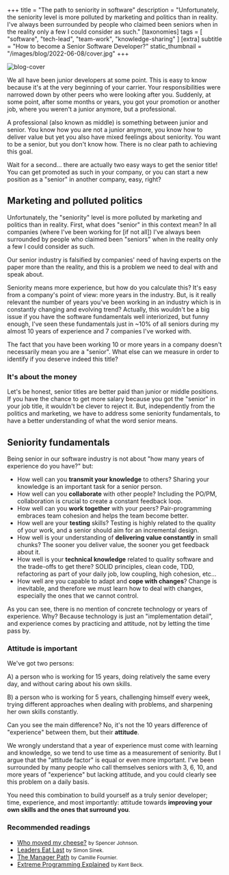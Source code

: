 +++
title = "The path to seniority in software"
description = "Unfortunately, the seniority level is more polluted by marketing and politics than in reality. I've always been surrounded by people who claimed been seniors when in the reality only a few I could consider as such."
[taxonomies]
tags = [ "software", "tech-lead", "team-work", "knowledge-sharing" ]
[extra]
subtitle = "How to become a Senior Software Developer?"
static_thumbnail = "/images/blog/2022-06-08/cover.jpg"
+++

![blog-cover](/images/blog/2022-06-08/cover.jpg)

We all have been junior developers at some point. This is easy to know because it's at the very beginning of your
carrier. Your responsibilities were narrowed down by other peers who were looking after you. Suddenly, at some point,
after some months or years, you got your promotion or another job, where you weren't a junior anymore, but a
professional.

<!-- more -->

A professional (also known as middle) is something between junior and senior. You know how you are not a junior anymore,
you know how to deliver value but yet you also have mixed feelings about seniority. You want to be a senior, but you
don't know how. There is no clear path to achieving this goal.

Wait for a second… there are actually two easy ways to get the senior title! You can get promoted as such in your
company, or you can start a new position as a "senior" in another company, easy, right?

## Marketing and polluted politics

Unfortunately, the "seniority" level is more polluted by marketing and politics than in reality. First, what
does "senior" in this context mean? In all companies (where I've been working for [if not all]) I've always been
surrounded by people who claimed been "seniors" when in the reality only a few I could consider as such.

Our senior industry is falsified by companies' need of having experts on the paper more than the reality, and this is a
problem we need to deal with and speak about.

Seniority means more experience, but how do you calculate this? It's easy from a company's point of view: more years in
the industry. But, is it really relevant the number of years you've been working in an industry which is in constantly
changing and evolving trend? Actually, this wouldn't be a big issue if you have the software fundamentals well
interiorized, but funny enough, I've seen these fundamentals just in ~10% of all seniors during my almost 10 years of
experience and 7 companies I've worked with.

The fact that you have been working 10 or more years in a company doesn't necessarily mean you are a "senior". What else
can we measure in order to identify if you deserve indeed this title?

### It's about the money

Let's be honest, senior titles are better paid than junior or middle positions. If you have the chance to get more
salary because you got the "senior" in your job title, it wouldn't be clever to reject it. But, independently from the
politics and marketing, we have to address some seniority fundamentals, to have a better understanding of what the word
senior means.

## Seniority fundamentals

Being senior in our software industry is not about "how many years of experience do you have?" but:

- How well can you **transmit your knowledge** to others? Sharing your knowledge is an important task for a senior person.
- How well can you **collaborate** with other people? Including the PO/PM, collaboration is crucial to create a constant
  feedback loop.
- How well can you **work together** with your peers? Pair-programming embraces team cohesion and helps the team become
  better.
- How well are your **testing** skills? Testing is highly related to the quality of your work, and a senior should aim
  for an incremental design.
- How well is your understanding of **delivering value constantly** in small chunks? The sooner you deliver value, the
  sooner you get feedback about it.
- How well is your **technical knowledge** related to quality software and the trade-offs to get there? SOLID 
  principles, clean code, TDD, refactoring as part of your daily job, low coupling, high cohesion, etc…
- How well are you capable to adapt and **cope with changes**? Change is inevitable, and therefore we must learn how to 
  deal with changes, especially the ones that we cannot control.

As you can see, there is no mention of concrete technology or years of experience. Why? Because technology is just an 
"implementation detail", and experience comes by practicing and attitude, not by letting the time pass by.

### Attitude is important

We've got two persons:

A) a person who is working for 15 years, doing relatively the same every day, and without caring about his own skills.

B) a person who is working for 5 years, challenging himself every week, trying different approaches when dealing with
problems, and sharpening her own skills constantly.

Can you see the main difference? No, it's not the 10 years difference of "experience" between them, but their **attitude**.

We wrongly understand that a year of experience must come with learning and knowledge, so we tend to use time as a
measurement of seniority. But I argue that the "attitude factor" is equal or even more important. I've been surrounded
by many people who call themselves seniors with 3, 6, 10, and more years of "experience" but lacking attitude, and you
could clearly see this problem on a daily basis.

You need this combination to build yourself as a truly senior developer; time, experience, and most importantly:
attitude towards **improving your own skills and the ones that surround you**.

### Recommended readings

- [Who moved my cheese?](/readings/who-moved-my-cheese/) <small>by Spencer Johnson.</small>
- [Leaders Eat Last](/readings/leaders-eat-last/) <small>by Simon Sinek.</small>
- [The Manager Path](/readings/manager-path/) <small>by Camille Fournier.</small>
- [Extreme Programming Explained](/readings/xp-embrace-change/) <small>by Kent Beck.</small>
